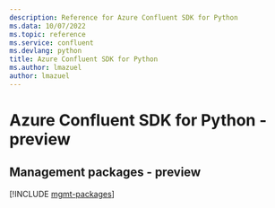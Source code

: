 ```yaml
---
description: Reference for Azure Confluent SDK for Python
ms.data: 10/07/2022
ms.topic: reference
ms.service: confluent
ms.devlang: python
title: Azure Confluent SDK for Python
ms.author: lmazuel
author: lmazuel
---
```

# Azure Confluent SDK for Python - preview

## Management packages - preview
[!INCLUDE [mgmt-packages](confluent-mgmt-index.md)]